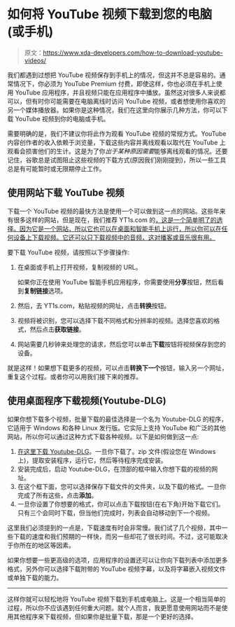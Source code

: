 # 如何将 YouTube 视频下载到您的电脑(或手机)

> 原文：<https://www.xda-developers.com/how-to-download-youtube-videos/>

我们都遇到过想把 YouTube 视频保存到手机上的情况，但这并不总是容易的。通常情况下，你必须为 YouTube Premium 付费，即使这样，你也必须在手机上使用 YouTube 应用程序，并且视频只能在应用程序中播放。虽然这对很多人来说都可以，但有时你可能需要在电脑离线时访问 YouTube 视频，或者想使用你喜欢的另一个媒体播放器。如果你是这种情况，我们在这里向你展示几种方法，你可以下载 YouTube 视频到你的电脑或手机。

需要明确的是，我们不建议你将此作为观看 YouTube 视频的常规方式。YouTube 内容创作者的收入依赖于浏览量，下载这些内容并离线观看以取代在 YouTube 上观看会损害他们的生计。这是为了你*出于某种原因需要*能够离线观看的情况。还要记住，谷歌总是试图阻止这些视频的下载方式(原因我们刚刚提到)，所以一些工具总是有可能暂时或无限期停止工作。

## 使用网站下载 YouTube 视频

下载一个 YouTube 视频的最快方法是使用一个可以做到这一点的网站。这些年来有很多这样的网站，但是现在，我们推荐 YT1s.com 的[，这是一个简单明了的选择。因为它是一个网站，所以它也可以在桌面和智能手机上运行，所以你可以在任何设备上下载视频。它还可以只下载视频中的音频，这对播客或音乐很有用。](https://yt1s.com/)

要下载 YouTube 视频，请按照以下步骤操作:

1.  在桌面或手机上打开视频，复制视频的 URL。

    如果你正在使用 YouTube 智能手机应用程序，你需要使用**分享**按钮，然后看到**复制链接**选项。

2.  然后，去 YT1s.com，粘贴视频的网址，点击**转换**按钮。
3.  视频将被识别，您可以选择下载不同格式和分辨率的视频。选择您喜欢的格式，然后点击**获取链接**。
4.  网站需要几秒钟来处理您的请求，然后您可以单击**下载**按钮将视频保存到您的设备。

就是这样！如果想下载更多的视频，可以点击**转换下一个**按钮，输入另一个网址，重复这个过程。或者你可以用我们接下来的推荐。

## 使用桌面程序下载视频(Youtube-DLG)

如果你想下载多个视频，批量下载的最佳选择是一个名为 Youtube-DLG 的程序，它适用于 Windows 和各种 Linux 发行版。它实际上支持 YouTube 和广泛的其他网站，所以你可以通过这种方式下载各种视频。以下是如何做到这一点:

1.  [在这里下载 Youtube-DLG](https://mrs0m30n3.github.io/youtube-dl-gui/)。一旦你下载了。zip 文件(假设您在 Windows 上)，提取安装程序，运行它，然后等待程序完成安装。
2.  安装完成后，启动 Youtube-DLG，在顶部的框中输入你想下载的视频的网址。
3.  在这个框下面，您可以选择保存下载文件的文件夹，以及下载的格式。一旦你完成了所有这些，点击**添加**。
4.  一旦你设置了你想要的格式，你可以点击下载按钮(在右下角)开始下载它们。只有三个会同时下载，但当他们完成时，列表会自动移动到下一个视频。

这里我们必须提到的一点是，下载速度有时会非常慢。我们试了几个视频，其中一些下载的速度和我们预期的一样快，而另一些却花了很长时间。不过，这可能取决于你所在的地区等因素。

如果你想要一些更高级的选项，应用程序的设置还可以让你向下载列表中添加更多格式，另外你可以选择下载附带的 YouTube 视频字幕，以及将字幕嵌入视频文件或单独下载的能力。

* * *

这样你就可以轻松地将 YouTube 视频下载到手机或电脑上。这是一个相当简单的过程，所以你不应该遇到任何重大问题。就个人而言，我更愿意使用网站而不是使用其他程序来下载视频，但如果你是批量下载，那是一个更好的选择。